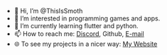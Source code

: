 - 👋 Hi, I’m @ThisIsSmoth
- 👀 I’m interested in programming games and apps.
- 🌱 I’m currently learning flutter and python.
- 📫 How to reach me: [Discord](https://discordapp.com/users/783313643608866817), Github, [E-mail](mailto:contact@thisissmoth.com)
- 🌐 To see my projects in a nicer way: [My Website](https://thisissmoth.com)
